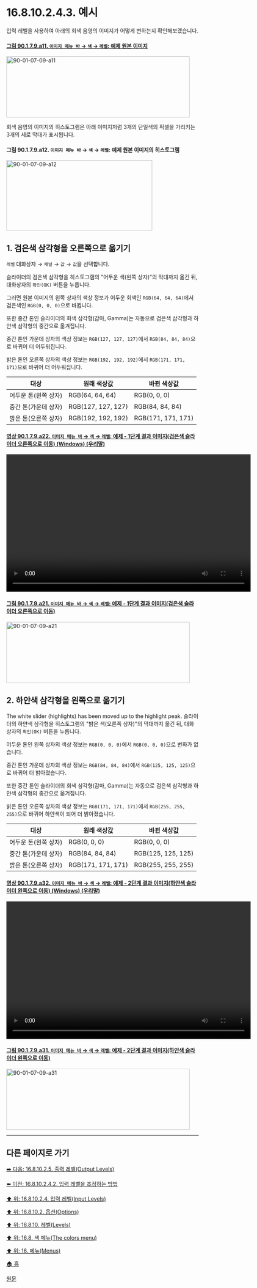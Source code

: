 # 16.8.10.2.4.3. 예시
입력 레벨을 사용하여 아래의 회색 음영의 이미지가 어떻게 변하는지 확인해보겠습니다.

<a id="90-01-07-09-a11"></a>

#### [그림 90.1.7.9.a11. `이미지 메뉴 바` → `색` → `레벨`: 예제 원본 이미지](./90-01-07-09-levels.md#90-01-07-09-a11)
<img width="480" height="160" alt="90-01-07-09-a11" src="https://github.com/user-attachments/assets/551f2eed-ab78-487c-8d81-e162a4ce82da" />

회색 음영의 이미지의 히스토그램은 아래 이미지처럼 3개의 단일색의 픽셀을 가리키는 3개의 세로 막대가 표시됩니다.

<a id="90-01-07-09-a12"></a>

#### 그림 90.1.7.9.a12. `이미지 메뉴 바` → `색` → `레벨`: 예제 원본 이미지의 히스토그램
<img width="382" height="184" alt="90-01-07-09-a12" src="https://github.com/user-attachments/assets/f8776f1a-402f-445a-8cab-166409810b66" />

<a id="16-08-10-02-04-03-s1"></a>

## 1. 검은색 삼각형을 오른쪽으로 옮기기
`레벨` 대화상자 → `채널` → `값` → `값`을 선택합니다.

슬라이더의 검은색 삼각형을 히스토그램의 "어두운 색(왼쪽 상자)"의 막대까지 옮긴 뒤, 대화상자의 `확인(OK)` 버튼을 누릅니다.

그러면 원본 이미지의 왼쪽 상자의 색상 정보가 어두운 회색인 `RGB(64, 64, 64)`에서 검은색인 `RGB(0, 0, 0)`으로 바뀝니다.

또한 중간 톤인 슬라이더의 회색 삼각형(감마, Gamma)는 자동으로 검은색 삼각형과 하얀색 삼각형의 중간으로 옮겨집니다.

중간 톤인 가운데 상자의 색상 정보는 `RGB(127, 127, 127)`에서 `RGB(84, 84, 84)`으로 바뀌어 더 어두워집니다.

밝은 톤인 오른쪽 상자의 색상 정보는 `RGB(192, 192, 192)`에서 `RGB(171, 171, 171)`으로 바뀌어 더 어두워집니다.

|대상|원래 색상값|바뀐 색상값|
|---|---|---|
|어두운 톤(왼쪽 상자)|RGB(64, 64, 64)|RGB(0, 0, 0)|
|중간 톤(가운데 상자)|RGB(127, 127, 127)|RGB(84, 84, 84)|
|밝은 톤(오른쪽 상자)|RGB(192, 192, 192)|RGB(171, 171, 171)|

<a id="90-01-07-09-a22"></a>

#### [영상 90.1.7.9.a22. `이미지 메뉴 바` → `색` → `레벨`: 예제 - 1단계 결과 이미지(검은색 슬라이더 오른쪽으로 이동) (Windows) (우리말)](./90-01-07-09-levels.md#90-01-07-09-a22)
<video controls="controls" width="640" height="360" src="https://github.com/user-attachments/assets/a45f73e7-42ba-4df1-b16a-d2144052c2d1"></video>

<a id="90-01-07-09-a21"></a>

#### [그림 90.1.7.9.a21. `이미지 메뉴 바` → `색` → `레벨`: 예제 - 1단계 결과 이미지(검은색 슬라이더 오른쪽으로 이동)](./90-01-07-09-levels.md#90-01-07-09-a21)
<img width="480" height="160" alt="90-01-07-09-a21" src="https://github.com/user-attachments/assets/3a87a309-e2b8-48eb-a2ba-59b873806f07" />

<a id="16-08-10-02-04-03-s2"></a>

## 2. 하얀색 삼각형을 왼쪽으로 옮기기
The white slider (highlights) has been moved up to the highlight peak.
슬라이더의 하얀색 삼각형을 히스토그램의 "밝은 색(오른쪽 상자)"의 막대까지 옮긴 뒤, 대화상자의 `확인(OK)` 버튼을 누릅니다.

어두운 톤인 왼쪽 상자의 색상 정보는 `RGB(0, 0, 0)`에서 `RGB(0, 0, 0)`으로 변화가 없습니다.

중간 톤인 가운데 상자의 색상 정보는 `RGB(84, 84, 84)`에서 `RGB(125, 125, 125)`으로 바뀌어 더 밝아졌습니다.

또한 중간 톤인 슬라이더의 회색 삼각형(감마, Gamma)는 자동으로 검은색 삼각형과 하얀색 삼각형의 중간으로 옮겨집니다.

밝은 톤인 오른쪽 상자의 색상 정보는 `RGB(171, 171, 171)`에서 `RGB(255, 255, 255)`으로 바뀌어 하얀색이 되어 더 밝아졌습니다.

|대상|원래 색상값|바뀐 색상값|
|---|---|---|
|어두운 톤(왼쪽 상자)|RGB(0, 0, 0)|RGB(0, 0, 0)|
|중간 톤(가운데 상자)|RGB(84, 84, 84)|RGB(125, 125, 125)|
|밝은 톤(오른쪽 상자)|RGB(171, 171, 171)|RGB(255, 255, 255)|

<a id="90-01-07-09-a32"></a>

#### [영상 90.1.7.9.a32. `이미지 메뉴 바` → `색` → `레벨`: 예제 - 2단계 결과 이미지(하얀색 슬라이더 왼쪽으로 이동) (Windows) (우리말)](./90-01-07-09-levels.md#90-01-07-09-a32)
<video controls="controls" width="640" height="360" src="https://github.com/user-attachments/assets/7b7a73fc-5ca6-4e5e-a734-e5f9287a8348"></video>

<a id="90-01-07-09-a31"></a>

#### [그림 90.1.7.9.a31. `이미지 메뉴 바` → `색` → `레벨`: 예제 - 2단계 결과 이미지(하얀색 슬라이더 왼쪽으로 이동)](./90-01-07-09-levels.md#90-01-07-09-a31)
<img width="480" height="160" alt="90-01-07-09-a31" src="https://github.com/user-attachments/assets/f7327d85-f694-4a29-b23e-1d0361f94b2a" />

***

## 다른 페이지로 가기

[➡️ 다음: 16.8.10.2.5. 출력 레벨(Output Levels)](./16-08-10-02-05-00-output_levels.md)

[⬅️ 이전: 16.8.10.2.4.2. 입력 레벨을 조정하는 방법](./16-08-10-02-04-02-adjust_input_level.md)

[⬆️ 위: 16.8.10.2.4. 입력 레벨(Input Levels)](./16-08-10-02-04-00-input_levels.md)

[⬆️ 위: 16.8.10.2. 옵션(Options)](./16-08-10-02-00-options.md)

[⬆️ 위: 16.8.10. 레벨(Levels)](./16-08-10-00-levels.md)

[⬆️ 위: 16.8. 색 메뉴(The colors menu)](./16-08-00-the-colors-menu.md)

[⬆️ 위: 16. 메뉴(Menus)](./16-00-menus.md)

[🏠 홈](./00-home.md)

[원문](https://docs.gimp.org/2.10/ko/gimp-tool-levels.html#idm31082)